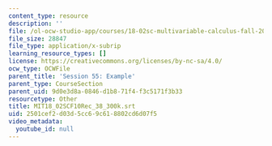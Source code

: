 ```yaml
---
content_type: resource
description: ''
file: /ol-ocw-studio-app/courses/18-02sc-multivariable-calculus-fall-2010/2501cef2d03d5cc69c618802cd6d07f5_MIT18_02SCF10Rec_38_300k.vtt
file_size: 28847
file_type: application/x-subrip
learning_resource_types: []
license: https://creativecommons.org/licenses/by-nc-sa/4.0/
ocw_type: OCWFile
parent_title: 'Session 55: Example'
parent_type: CourseSection
parent_uid: 9d0e3d8a-0846-d1b8-71f4-f3c5171f3b33
resourcetype: Other
title: MIT18_02SCF10Rec_38_300k.srt
uid: 2501cef2-d03d-5cc6-9c61-8802cd6d07f5
video_metadata:
  youtube_id: null
---
```

